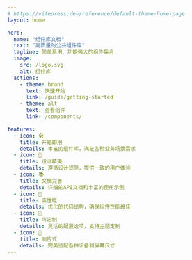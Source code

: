 ```yaml
---
# https://vitepress.dev/reference/default-theme-home-page
layout: home

hero:
  name: "组件库文档"
  text: "高质量的公共组件库"
  tagline: 简单易用、功能强大的组件集合
  image:
    src: /logo.svg
    alt: 组件库
  actions:
    - theme: brand
      text: 快速开始
      link: /guide/getting-started
    - theme: alt
      text: 查看组件
      link: /components/

features:
  - icon: 🛠️
    title: 开箱即用
    details: 丰富的组件库，满足各种业务场景需求
  - icon: 🎨
    title: 设计精美
    details: 遵循设计规范，提供一致的用户体验
  - icon: 📚
    title: 文档完善
    details: 详细的API文档和丰富的使用示例
  - icon: 🚀
    title: 高性能
    details: 优化的代码结构，确保组件性能最佳
  - icon: 🔧
    title: 可定制
    details: 灵活的配置选项，支持主题定制
  - icon: 📱
    title: 响应式
    details: 完美适配各种设备和屏幕尺寸
---
```


